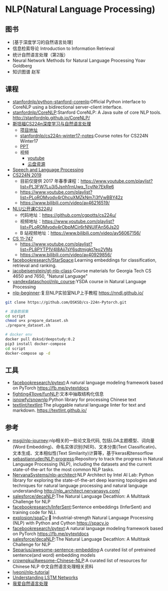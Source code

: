 # NLP(Natural Language Processing)


## 图书

* [基于深度学习的自然语言处理]
* 信息检索导论 Introduction to Information Retrieval
* 统计自然语言处理（第2版）
* Neural Network Methods for Natural Language Processing Yoav Goldberg
* 知识图谱 赵军

## 课程

* [stanfordnlp/python-stanford-corenlp](https://github.com/stanfordnlp/python-stanford-corenlp):Official Python interface to CoreNLP using a bidirectional server-client interface.
* [stanfordnlp/CoreNLP](https://github.com/stanfordnlp/CoreNLP):Stanford CoreNLP: A Java suite of core NLP tools. http://stanfordnlp.github.io/CoreNLP/
* [斯坦福CS224n深度学习与自然语言处理](http://web.stanford.edu/class/cs224n/)
    + [项目地址](https://github.com/DSKSD/DeepNLP-models-Pytorch)
    + [stanfordnlp/cs224n-winter17-notes](https://github.com/stanfordnlp/cs224n-winter17-notes):Course notes for CS224N Winter17
    + [PPT](http://web.stanford.edu/class/cs224n/syllabus.html)
    + 视频
        * [youtube](https://www.youtube.com/watch?v=OQQ-W_63UgQ&list=PL3FW7Lu3i5Jsnh1rnUwq_TcylNr7EkRe6)
        - [云盘资源](https://blog.csdn.net/NeighborhoodGuo/article/details/46868143)
* [Speech and Language Processing](https://web.stanford.edu/~jurafsky/slp3/)
* [CS224N 2019](http://web.stanford.edu/class/cs224n/)
    - 目前仅提供 2017 年春季课程：https://www.youtube.com/playlist?list=PL3FW7Lu3i5Jsnh1rnUwq_TcylNr7EkRe6
    - https://www.youtube.com/playlist?list=PLoROMvodv4rOhcuXMZkNm7j3fVwBBY42z
    - https://www.bilibili.com/video/av46216519/
* [NLU公开课CS224U](http://web.stanford.edu/class/cs224u/)
    - 代码地址：https://github.com/cgpotts/cs224u/
    - 视频地址：https://www.youtube.com/playlist?list=PLoROMvodv4rObpMCir6rNNUlFAn56Js20
    - B 站视频地址：https://www.bilibili.com/video/av56067156/
* [CS 11-747](http://phontron.com/class/nn4nlp2019/)
    - https://www.youtube.com/playlist?list=PL8PYTP1V4I8Ajj7sY6sdtmjgkt7eo2VMs
    - https://www.bilibili.com/video/av40929856/
* [facebookresearch/StarSpace](https://github.com/facebookresearch/StarSpace):Learning embeddings for classification, retrieval and ranking.
* [jacobeisenstein/gt-nlp-class](https://github.com/jacobeisenstein/gt-nlp-class):Course materials for Georgia Tech CS 4650 and 7650, "Natural Language"
* [yandexdataschool/nlp_course](https://github.com/yandexdataschool/nlp_course):YSDA course in Natural Language Processing
* [nlp-beginner](https://github.com/FudanNLP/nlp-beginner):复旦NLP实验室NLP上手教程 https://nndl.github.io/

```sh
git clone https://github.com/DSKSD/cs-224n-Pytorch.git

# 准备数据集
cd script
chmod u+x prepare_dataset.sh
./prepare_dataset.sh

# docker env
docker pull dsksd/deepstudy:0.2
pip3 install docker-compose
cd script
docker-compose up -d
```

## 工具

* [facebookresearch/pytext](https://github.com/facebookresearch/pytext):A natural language modeling framework based on PyTorch https://fb.me/pytextdocs
* [fighting41love/funNLP](https://github.com/fighting41love/funNLP):文本中抽取结构化信息
* [isnowfy/snownlp](https://github.com/isnowfy/snownlp):Python library for processing Chinese text
* [textlint/textlint](https://github.com/textlint/textlint):The pluggable natural language linter for text and markdown. https://textlint.github.io/

## 参考

* [msgi/nlp-journey](https://github.com/msgi/nlp-journey):nlp相关的一些论文及代码, 包括LDA主题模型、词向量(Word Embedding)、命名实体识别(NER)、文本分类(Text Classificatin)、文本生成、文本相似性(Text Similarity)计算等，基于keras和tensorflow
* [sebastianruder/NLP-progress](https://github.com/sebastianruder/NLP-progress):Repository to track the progress in Natural Language Processing (NLP), including the datasets and the current state-of-the-art for the most common NLP tasks.
* [NervanaSystems/nlp-architect](https://github.com/NervanaSystems/nlp-architect):NLP Architect by Intel AI Lab: Python library for exploring the state-of-the-art deep learning topologies and techniques for natural language processing and natural language understanding http://nlp_architect.nervanasys.com/
* [salesforce/decaNLP](https://github.com/salesforce/decaNLP):The Natural Language Decathlon: A Multitask Challenge for NLP
* [facebookresearch/InferSent](https://github.com/facebookresearch/InferSent):Sentence embeddings (InferSent) and training code for NLI.
* [explosion/spaCy](https://github.com/explosion/spaCy):💫 Industrial-strength Natural Language Processing (NLP) with Python and Cython https://spacy.io
* [facebookresearch/pytext](https://github.com/facebookresearch/pytext):A natural language modeling framework based on PyTorch https://fb.me/pytextdocs
* [salesforce/decaNLP](https://github.com/salesforce/decaNLP):The Natural Language Decathlon: A Multitask Challenge for NLP 
* [Separius/awesome-sentence-embedding](https://github.com/Separius/awesome-sentence-embedding):A curated list of pretrained sentence(and word) embedding models
* [crownpku/Awesome-Chinese-NLP](https://github.com/crownpku/Awesome-Chinese-NLP):A curated list of resources for Chinese NLP 中文自然语言处理相关资料
* [lyeoni/nlp-tutorial](https://github.com/lyeoni/nlp-tutorial)
* [Understanding LSTM Networks](http://colah.github.io/posts/2015-08-Understanding-LSTMs/)
* [我爱自然语言处理](http://www.52nlp.cn/)

